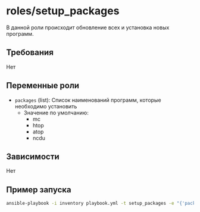 # roles/setup_packages

В данной роли происходит обновление всех и установка новых программ.

## Требования

Нет

## Переменные роли

- `packages` (list): Список наименований программ, которые необходимо установить
  - Значение по умолчанию:
    - mc
    - htop
    - atop
    - ncdu

## Зависимости

Нет

## Пример запуска

```bash
ansible-playbook -i inventory playbook.yml -t setup_packages -e "{'packages': ['mc','cowsay','htop']}"
```
